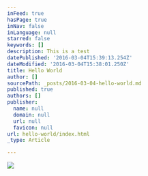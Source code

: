 ```yaml
---
inFeed: true
hasPage: true
inNav: false
inLanguage: null
starred: false
keywords: []
description: This is a test
datePublished: '2016-03-04T15:39:13.254Z'
dateModified: '2016-03-04T15:38:01.250Z'
title: Hello World
author: []
sourcePath: _posts/2016-03-04-hello-world.md
published: true
authors: []
publisher:
  name: null
  domain: null
  url: null
  favicon: null
url: hello-world/index.html
_type: Article

---
```

![](https://the-grid-user-content.s3-us-west-2.amazonaws.com/4b370309-eb34-438f-a2ac-74f688f645ce.jpg)
